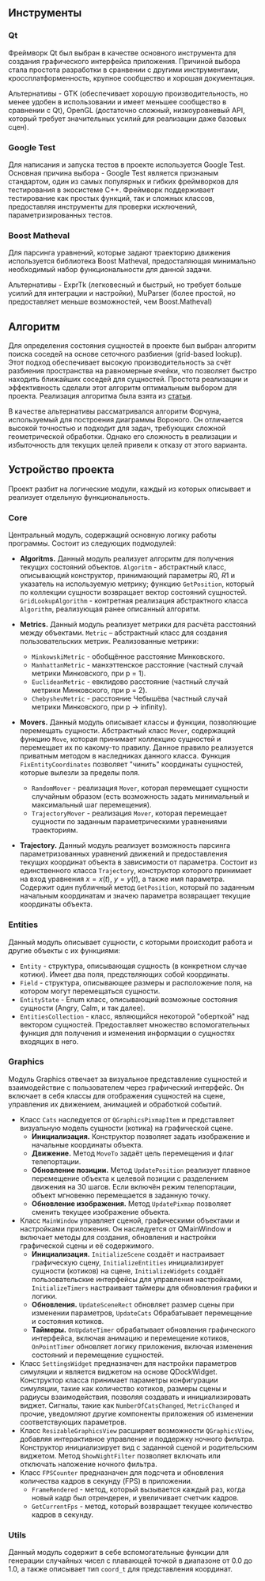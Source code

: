 ## Инструменты

### Qt
Фреймворк Qt был выбран в качестве основного инструмента для создания графического интерфейса приложения. Причиной выбора стала простота разработки в сранвении с другими инструментами, кроссплатформенность, крупное сообщество и хорошая документация.

Альтернативы - GTK (обеспечивает хорошую производительность, но менее удобен в использовании и имеет меньшее сообщество в сравнении с Qt), OpenGL (достаточно сложный, низкоуровневый API, который требует значительных усилий для реализации даже базовых сцен).

### Google Test
Для написания и запуска тестов в проекте используется Google Test. Основная причина выбора - Google Test является признаным стандартом, один из самых популярных и гибких фреймворков для тестирования в экосистеме C++. Фреймворк поддерживает тестирование как простых функций, так и сложных классов, предоставляя инструменты для проверки исключений, параметризированных тестов.

### Boost Matheval
Для парсинга уравнений, которые задают траекторию движения используется библиотека Boost Matheval, предосталяющая минимально необходимый набор функциональности для данной задачи.

Альтернативы - ExprTk (легковесный и быстрый, но требует больше усилий для интеграции и настройки), MuParser (более простой, но предоставляет меньше возможностей, чем Boost.Matheval)

## Алгоритм
Для определения состояния сущностей в проекте был выбран алгоритм поиска соседей на основе сеточного разбиения (grid-based lookup). Этот подход обеспечивает высокую производительность за счёт разбиения пространства на равномерные ячейки, что позволяет быстро находить ближайших соседей для сущностей. Простота реализации и эффективность сделали этот алгоритм оптимальным выбором для проекта. Реализация алгоритма была взята из [статьи](https://www.gorillasun.de/blog/particle-system-optimization-grid-lookup-spatial-hashing/).

В качестве альтернативы рассматривался алгоритм Форчуна, используемый для построения диаграммы Вороного. Он отличается высокой точностью и подходит для задач, требующих сложной геометрической обработки. Однако его сложность в реализации и избыточность для текущих целей привели к отказу от этого варианта.

## Устройство проекта

Проект разбит на логические модули, каждый из которых описывает и реализует отдельную функциональность.

### Core

Центральный модуль, содержащий основную логику работы программы. Состоит из следующих подмодулей:
- **Algoritms.** Данный модуль реализует алгоритм для получения текущих состояний объектов. `Algoritm` - абстрактный класс, описывающий конструктор, принимающий параметры $R0$, $R1$ и указатель на используемую метрику; функцию `GetPosition`, который по коллекции сущности возвращает вектор состояний сущностей.
`GridLookupAlgorithm` - контретная реализация абстрактного класса `Algorithm`, реализующая ранее описанный алгоритм.

- **Metrics.** Данный модуль реализует метрики для расчёта расстояний между объектами. `Metric` – абстрактный класс для создания пользовательских метрик. Реализованные метрики:
    - `MinkowskiMetric` - обобщённое расстояние Минковского.
    - `ManhattanMetric` - манхэттенское расстояние (частный случай метрики Минковского, при p = 1).
    - `EuclideanMetric` - евклидово расстояние (частный случай метрики Минковского, при p = 2).
    - `ChebyshevMetric` - расстояние Чебышёва (частный случай метрики Минковского, при p -> infinity).

- **Movers.** Данный модуль описывает классы и функции, позволяющие перемещать сущности. Абстрактный класс `Mover`, содержащий функцию `Move`, которая принимает коллекцию сущностей и перемещает их по какому-то правилу. Данное правило реализуется приватным методом в наследниках данного класса. Функция `FixEntityCoordinates` позволяет "чинить" координаты сущностей, которые вылезли за пределы поля.
    - `RandomMover` - реализация `Mover`, которая перемещает сущности случайным образом (есть возможность задать минимальный и максимальный шаг перемещения).
    - `TrajectoryMover` - реализация `Mover`, которая перемещает сущности по заданным параметрическими уравнениями траекториям.

- **Trajectory.**
Данный модуль реализует возможность парсинга параметризованных уравнений движений и предоставления текущих координат объекта в зависимости от параметра. Состоит из единственного класса `Trajectory`, конструктор которого принимает на вход уравнения $x = x(t), \ y = y(t)$, а также имя параметра. Содержит один публичный метод `GetPosition`, который по заданным начальным координатам и значею параметра возвращает текущие координаты объекта.

### Entities
Данный модуль описывает сущности, с которыми происходит работа и другие объекты с их функциями:
- `Entity` - структура, описывающая сущность (в конкретном случае котики). Имеет два поля, предствляющих собой координаты.
- `Field` - структура, описывающее размеры и расположение поля, на котором могут перемещаться сущности.
- `EntityState` - Enum класс, описывающий возможные состояния сущности (Angry, Calm, и так далее).
- `EntitiesCollection` - класс, являющийся некоторой "оберткой" над вектором сущностей. Предоставляет множество вспомогательных функция для получения и изменения информации о сущностях входящих в него.

### Graphics
Модуль Graphics отвечает за визуальное представление сущностей и взаимодействие с пользователем через графический интерфейс. Он включает в себя классы для отображения сущностей на сцене, управления их движением, анимацией и обработкой событий.
- Класс `Cats` наследуется от `QGraphicsPixmapItem` и представляет визуальную модель сущности (котика) на графической сцене.
    - **Инициализация.** Конструктор позволяет задать изображение и начальные координаты объекта.
    - **Движение.** Метод `MoveTo` задаёт цель перемещения и флаг телепортации.
    - **Обновление позиции.** Метод `UpdatePosition` реализует плавное перемещение объекта к целевой позиции с разделением движения на 30 шагов. Если включён режим телепортации, объект мгновенно перемещается в заданную точку.
    - **Обновление изображения.** Метод `UpdatePixmap` позволяет сменить текущее изображение объекта.
- Класс `MainWindow` управляет сценой, графическими объектами и настройками приложения. Он наследуется от QMainWindow и включает методы для создания, обновления и настройки графической сцены и её содержимого.
    - **Инициализация.** `InitializeScene` создаёт и настраивает графическую сцену, `InitializeEntities` инициализирует сущности (котиков) на сцене, `InitializeWidgets` создаёт пользовательские интерфейсы для управления настройками, `InitializeTimers` настраивает таймеры для обновления графики и логики.
    - **Обновления.** `UpdateSceneRect` обновляет размер сцены при изменении параметров, `UpdateCats` Обрабатывает перемещение и состояния котиков.
    - **Таймеры.** `OnUpdateTimer` обрабатывает обновления графического интерфейса, включая анимацию и перемещение котиков, `OnPointTimer` обновляет логику приложения, включая изменения состояний и перемещение сущностей.
- Класс `SettingsWidget` предназначен для настройки параметров симуляции и является виджетом на основе QDockWidget. Конструктор класса принимает параметры конфигурации симуляции, такие как количество котиков, размеры сцены и радиусы взаимодействия, позволяя создавать и инициализировать виджет. Сигналы, такие как `NumberOfCatsChanged`, `MetricChanged` и прочие, уведомляют другие компоненты приложения об изменении соответствующих параметров.
- Класс `ResizableGraphicsView` расширяет возможности `QGraphicsView`, добавляя интерактивное управление и поддержку ночного фильтра. Конструктор инициализирует вид с заданной сценой и родительским виджетом. Метод `ShowNightFilter` позволяет включать или отключать наложение ночного фильтра.
- Класс `FPSCounter` предназначен для подсчета и обновления количества кадров в секунду (FPS) в приложении. 
    - `FrameRendered` - метод, который вызывается каждый раз, когда новый кадр был отрендерен, и увеличивает счетчик кадров.
    - `GetCurrentFps` - метод, который возвращает текущее количество кадров в секунду.


### Utils
Данный модуль содержит в себе вспомогательные функции для генерации случайных чисел с плавающей точкой в диапазоне от 0.0 до 1.0, а также описывает тип `coord_t` для представления координат.